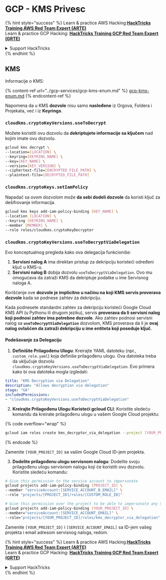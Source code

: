 # GCP - KMS Privesc

{% hint style="success" %}
Learn & practice AWS Hacking:<img src="../../../.gitbook/assets/image (1) (1) (1) (1).png" alt="" data-size="line">[**HackTricks Training AWS Red Team Expert (ARTE)**](https://training.hacktricks.xyz/courses/arte)<img src="../../../.gitbook/assets/image (1) (1) (1) (1).png" alt="" data-size="line">\
Learn & practice GCP Hacking: <img src="../../../.gitbook/assets/image (2) (1).png" alt="" data-size="line">[**HackTricks Training GCP Red Team Expert (GRTE)**<img src="../../../.gitbook/assets/image (2) (1).png" alt="" data-size="line">](https://training.hacktricks.xyz/courses/grte)

<details>

<summary>Support HackTricks</summary>

* Check the [**subscription plans**](https://github.com/sponsors/carlospolop)!
* **Join the** 💬 [**Discord group**](https://discord.gg/hRep4RUj7f) or the [**telegram group**](https://t.me/peass) or **follow** us on **Twitter** 🐦 [**@hacktricks\_live**](https://twitter.com/hacktricks_live)**.**
* **Share hacking tricks by submitting PRs to the** [**HackTricks**](https://github.com/carlospolop/hacktricks) and [**HackTricks Cloud**](https://github.com/carlospolop/hacktricks-cloud) github repos.

</details>
{% endhint %}

## KMS

Informacije o KMS:

{% content-ref url="../gcp-services/gcp-kms-enum.md" %}
[gcp-kms-enum.md](../gcp-services/gcp-kms-enum.md)
{% endcontent-ref %}

Napomena da u KMS **dozvole** nisu samo **nasleđene** iz Orgova, Foldera i Projekata, već i iz **Keyrings**.

### `cloudkms.cryptoKeyVersions.useToDecrypt`

Možete koristiti ovu dozvolu da **dekriptujete informacije sa ključem** nad kojim imate ovu dozvolu.
```bash
gcloud kms decrypt \
--location=[LOCATION] \
--keyring=[KEYRING_NAME] \
--key=[KEY_NAME] \
--version=[KEY_VERSION] \
--ciphertext-file=[ENCRYPTED_FILE_PATH] \
--plaintext-file=[DECRYPTED_FILE_PATH]
```
### `cloudkms.cryptoKeys.setIamPolicy`

Napadač sa ovom dozvolom može **da sebi dodeli dozvole** da koristi ključ za dešifrovanje informacija.
```bash
gcloud kms keys add-iam-policy-binding [KEY_NAME] \
--location [LOCATION] \
--keyring [KEYRING_NAME] \
--member [MEMBER] \
--role roles/cloudkms.cryptoKeyDecrypter
```
### `cloudkms.cryptoKeyVersions.useToDecryptViaDelegation`

Evo konceptualnog pregleda kako ova delegacija funkcioniše:

1. **Servisni nalog A** ima direktan pristup za dekripciju koristeći određeni ključ u KMS-u.
2. **Servisni nalog B** dobija dozvolu `useToDecryptViaDelegation`. Ovo mu omogućava da zatraži KMS da dekriptuje podatke u ime Servisnog naloga A.

Korišćenje ove **dozvole je implicitno u načinu na koji KMS servis proverava dozvole** kada se podnese zahtev za dekripciju.

Kada podnesete standardni zahtev za dekripciju koristeći Google Cloud KMS API (u Pythonu ili drugom jeziku), servis **proverava da li servisni nalog koji podnosi zahtev ima potrebne dozvole**. Ako zahtev podnosi servisni nalog sa **`useToDecryptViaDelegation`** dozvolom, KMS proverava da li je **ovaj nalog ovlašćen da zatraži dekripciju u ime entiteta koji poseduje ključ**.

#### Podešavanje za Delegaciju

1. **Definišite Prilagođenu Ulogu**: Kreirajte YAML datoteku (npr., `custom_role.yaml`) koja definiše prilagođenu ulogu. Ova datoteka treba da uključuje dozvolu `cloudkms.cryptoKeyVersions.useToDecryptViaDelegation`. Evo primera kako bi ova datoteka mogla izgledati:
```yaml
title: "KMS Decryption via Delegation"
description: "Allows decryption via delegation"
stage: "GA"
includedPermissions:
- "cloudkms.cryptoKeyVersions.useToDecryptViaDelegation"
```
2. **Kreirajte Prilagođenu Ulogu Koristeći gcloud CLI**: Koristite sledeću komandu da kreirate prilagođenu ulogu u vašem Google Cloud projektu:

{% code overflow="wrap" %}
```bash
gcloud iam roles create kms_decryptor_via_delegation --project [YOUR_PROJECT_ID] --file custom_role.yaml
```
{% endcode %}

Zamenite `[YOUR_PROJECT_ID]` sa vašim Google Cloud ID-jem projekta.

3. **Dodelite prilagođenu ulogu servisnom nalogu**: Dodelite svoju prilagođenu ulogu servisnom nalogu koji će koristiti ovu dozvolu. Koristite sledeću komandu:
```bash
# Give this permission to the service account to impersonate
gcloud projects add-iam-policy-binding [PROJECT_ID] \
--member "serviceAccount:[SERVICE_ACCOUNT_B_EMAIL]" \
--role "projects/[PROJECT_ID]/roles/[CUSTOM_ROLE_ID]"

# Give this permission over the project to be able to impersonate any SA
gcloud projects add-iam-policy-binding [YOUR_PROJECT_ID] \
--member="serviceAccount:[SERVICE_ACCOUNT_EMAIL]" \
--role="projects/[YOUR_PROJECT_ID]/roles/kms_decryptor_via_delegation"
```
Zamenite `[YOUR_PROJECT_ID]` i `[SERVICE_ACCOUNT_EMAIL]` sa ID-jem vašeg projekta i email adresom servisnog naloga, redom.

{% hint style="success" %}
Learn & practice AWS Hacking:<img src="../../../.gitbook/assets/image (1) (1) (1) (1).png" alt="" data-size="line">[**HackTricks Training AWS Red Team Expert (ARTE)**](https://training.hacktricks.xyz/courses/arte)<img src="../../../.gitbook/assets/image (1) (1) (1) (1).png" alt="" data-size="line">\
Learn & practice GCP Hacking: <img src="../../../.gitbook/assets/image (2) (1).png" alt="" data-size="line">[**HackTricks Training GCP Red Team Expert (GRTE)**<img src="../../../.gitbook/assets/image (2) (1).png" alt="" data-size="line">](https://training.hacktricks.xyz/courses/grte)

<details>

<summary>Support HackTricks</summary>

* Check the [**subscription plans**](https://github.com/sponsors/carlospolop)!
* **Join the** 💬 [**Discord group**](https://discord.gg/hRep4RUj7f) or the [**telegram group**](https://t.me/peass) or **follow** us on **Twitter** 🐦 [**@hacktricks\_live**](https://twitter.com/hacktricks_live)**.**
* **Share hacking tricks by submitting PRs to the** [**HackTricks**](https://github.com/carlospolop/hacktricks) and [**HackTricks Cloud**](https://github.com/carlospolop/hacktricks-cloud) github repos.

</details>
{% endhint %}
